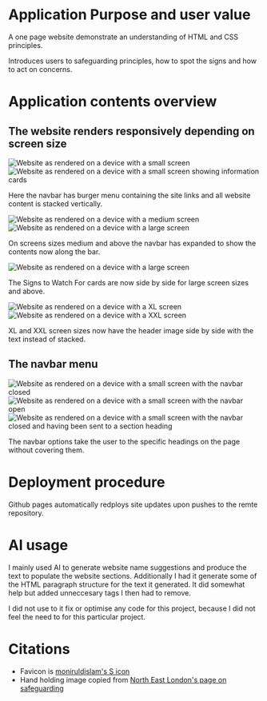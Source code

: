 # Application Purpose and user value
A one page website demonstrate an understanding of HTML and CSS principles.

Introduces users to safeguarding principles, how to spot the signs and how to act on concerns.

# Application contents overview

## The website renders responsively depending on screen size

![Website as rendered on a device with a small screen](assets/images/readme/small-device.png "Small device size")
![Website as rendered on a device with a small screen showing information cards](assets/images/readme/card-small-device.png "Small device size showing information cards")

Here the navbar has burger menu containing the site links and all website content is stacked vertically.

![Website as rendered on a device with a medium screen](assets/images/readme/medium-device.png "Medium device size has navbar ")
![Website as rendered on a device with a large screen](assets/images/readme/large-device.png "Large device size")

On screens sizes medium and above the navbar has expanded to show the contents now along the bar.

![Website as rendered on a device with a large screen](assets/images/readme/card-large-device.png "Large device size showing information cards")

The Signs to Watch For cards are now side by side for large screen sizes and above.

![Website as rendered on a device with a XL screen](assets/images/readme/xl-device.png "XL device size")
![Website as rendered on a device with a XXL screen](assets/images/readme/xxl-device.png "XXL device device size")

XL and XXL screen sizes now have the header image side by side with the text instead of stacked.

## The navbar menu
![Website as rendered on a device with a small screen with the navbar closed](assets/images/readme/small-device.png "Small device size navbar closed")
![Website as rendered on a device with a small screen with the navbar open](assets/images/readme/small-device-open.png "Small device size with navbar open")
![Website as rendered on a device with a small screen with the navbar closed and having been sent to a section heading](assets/images/readme/card-small-device.png "Small device size with navbar closed after using one of the navigation links")

The navbar options take the user to the specific headings on the page without covering them.

# Deployment procedure
Github pages automatically redploys site updates upon pushes to the remte repository.

# AI usage
I mainly used AI to generate website name suggestions and produce the text to populate the website sections. Additionally I had it generate some of the HTML paragraph structure for the text it generated. It did somewhat help but added unneccesary tags I then had to remove.

I did not use to it fix or optimise any code for this project, because I did not feel the need to for this particular project.

# Citations
- Favicon is [moniruldislam's S icon](https://www.freepik.com/icon/letter-s_9083014#fromView=resource_detail&position=7)
- Hand holding image copied from [North East London's page on safeguarding](https://northeastlondon.icb.nhs.uk/about-us/about-nhs-north-east-london/our-statutory-duties/safeguarding/what-is-safeguarding/)